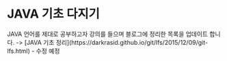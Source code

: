 <h1>JAVA 기초 다지기</h1>
JAVA 언어를 제대로 공부하고자 강의를 들으며 블로그에 정리한 목록을 업데이트 합니다.
-> [JAVA 기초 정리](https://darkrasid.github.io/git/lfs/2015/12/09/git-lfs.html) - 수정 예정
